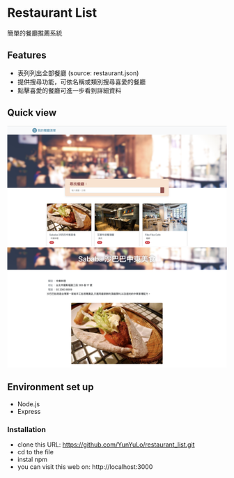 # Restaurant List
簡單的餐廳推薦系統

## Features
- 表列列出全部餐廳 (source: restaurant.json)
- 提供搜尋功能，可依名稱或類別搜尋喜愛的餐廳
- 點擊喜愛的餐廳可進一步看到詳細資料

## Quick view

![main page](https://raw.githubusercontent.com/YunYuLo/restaurant_list/master/public/img/main.png)
![index page](https://raw.githubusercontent.com/YunYuLo/restaurant_list/master/public/img/index.png)

## Environment set up
- Node.js
- Express

### Installation
- clone this URL: https://github.com/YunYuLo/restaurant_list.git
- cd to the file
- instal npm 
- you can visit this web on: http://localhost:3000
